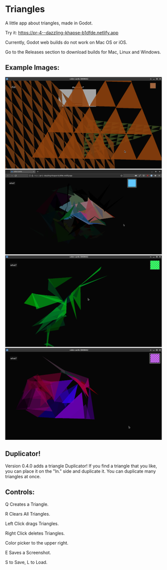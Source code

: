 # Triangles

A little app about triangles, made in Godot.

Try it: https://pr-4--dazzling-khapse-b1dfde.netlify.app

Currently, Godot web builds do not work on Mac OS or iOS.

Go to the Releases section to download builds for Mac, Linux and Windows.

## Example Images:

![This is a screenshot of the Triangles program. It is in a debug window. Triangles are stacked up with one another, tessellating into larger shapes. They look like large pyramids.](examples/pyramid.png)
![This is a screenshot of the Triangles program. It is in a web browser. Many triangles have been stacked on top of one another to create a Technicolor fish poking out from dark stones and seaweed.](examples/fish.png)
![This is a screenshot of the Triangles program. It is in a debug window. Many green triangles have been stacked on top of one another to create a grasshopper.](examples/grasshopper.png)
![This is a screenshot of the Triangles program. It is in a debug window. Many purple and blue triangles have been stacked on top of one another to create some kind of spaceship held in a rocky display.](examples/ship.png)

## Duplicator!

Version 0.4.0 adds a triangle Duplicator! If you find a triangle that you like, you can place it on the "In." side and duplicate it. You can duplicate many triangles at once.

## Controls:

Q Creates a Triangle.

R Clears All Triangles.

Left Click drags Triangles.

Right Click deletes Triangles.

Color picker to the upper right.

E Saves a Screenshot.

S to Save, L to Load.
